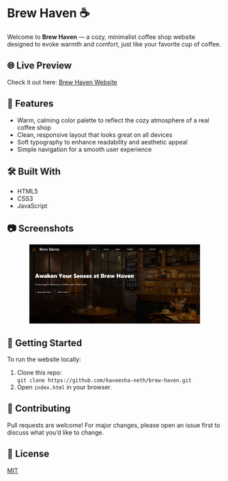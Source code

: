 # Brew Haven ☕

Welcome to **Brew Haven** — a cozy, minimalist coffee shop website designed to evoke warmth and comfort, just like your favorite cup of coffee.

## 🌐 Live Preview
Check it out here: [Brew Haven Website](https://kaveesha-neth.github.io/brew-haven/)

## 📌 Features
- Warm, calming color palette to reflect the cozy atmosphere of a real coffee shop
- Clean, responsive layout that looks great on all devices
- Soft typography to enhance readability and aesthetic appeal
- Simple navigation for a smooth user experience

## 🛠️ Built With
- HTML5
- CSS3 
- JavaScript

## 📷 Screenshots

<p align="center">
  <img src="screenshots/Screenshot_Brew_Haven_1.png" alt="Screenshot" width="400"/>
</p>


## 🚀 Getting Started
To run the website locally:

1. Clone this repo:  
   `git clone https://github.com/kaveesha-neth/brew-haven.git`
2. Open `index.html` in your browser.

## 🤝 Contributing
Pull requests are welcome! For major changes, please open an issue first to discuss what you’d like to change.

## 📄 License
[MIT](https://choosealicense.com/licenses/mit/)

